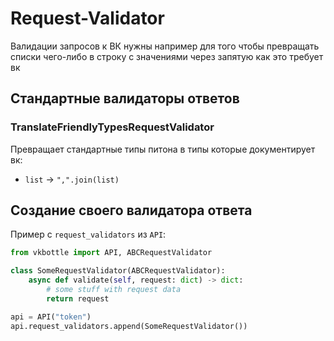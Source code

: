# Request-Validator

Валидации запросов к ВК нужны например для того чтобы превращать списки чего-либо в строку с значениями через запятую как это требует вк

## Стандартные валидаторы ответов

### TranslateFriendlyTypesRequestValidator

Превращает стандартные типы питона в типы которые документирует вк:

* `list` -> `",".join(list)`

## Создание своего валидатора ответа

Пример с `request_validators` из `API`:

```python
from vkbottle import API, ABCRequestValidator

class SomeRequestValidator(ABCRequestValidator):
    async def validate(self, request: dict) -> dict:
        # some stuff with request data
        return request

api = API("token")
api.request_validators.append(SomeRequestValidator())
```
